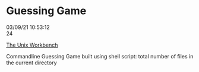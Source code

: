 # Guessing Game
03/09/21 10:53:12
</br>
24

[The Unix Workbench](https://coursera.org/share/beab0cbee185baa09dd585d212be7bf1)


Commandline Guessing Game built using shell script: total number of files in the current directory
